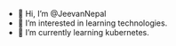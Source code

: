 - 👋 Hi, I’m @JeevanNepal
- 👀 I’m interested in learning technologies.
- 🌱 I’m currently learning kubernetes.
<!---
JeevanNepal/JeevanNepal is a ✨ special ✨ repository because its `README.md` (this file) appears on your GitHub profile.
You can click the Preview link to take a look at your changes.
--->
